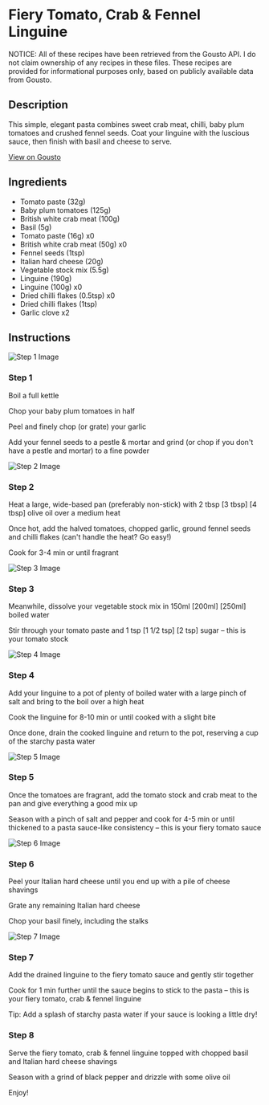# Fiery Tomato, Crab & Fennel Linguine 

NOTICE: All of these recipes have been retrieved from the Gousto API. I do not claim ownership of any recipes in these files. These recipes are provided for informational purposes only, based on publicly available data from Gousto.

## Description

This simple, elegant pasta combines sweet crab meat, chilli, baby plum tomatoes and crushed fennel seeds. Coat your linguine with the luscious sauce, then finish with basil and cheese to serve. 

[View on Gousto](https://www.gousto.co.uk/recipes/cookbook/fiery-tomato-crab-fennel-pappardelle)

## Ingredients

- Tomato paste (32g)
- Baby plum tomatoes (125g)
- British white crab meat (100g)
- Basil (5g)
- Tomato paste (16g) x0
- British white crab meat (50g) x0
- Fennel seeds (1tsp)
- Italian hard cheese (20g)
- Vegetable stock mix (5.5g)
- Linguine (190g)
- Linguine (100g) x0
- Dried chilli flakes (0.5tsp) x0
- Dried chilli flakes (1tsp)
- Garlic clove x2

## Instructions

![Step 1 Image](https://production-media.gousto.co.uk/cms/recipe-step-image/R2476Step-1-x200.jpg)

### Step 1

Boil a full kettle

Chop your baby plum tomatoes in half

Peel and finely chop (or grate) your garlic

Add your fennel seeds to a pestle & mortar and grind (or chop if you don't have a pestle and mortar) to a fine powder

![Step 2 Image](https://production-media.gousto.co.uk/cms/recipe-step-image/R2476Step-2-x200.jpg)

### Step 2

Heat a large, wide-based pan (preferably non-stick) with 2 tbsp<span class="text-purple"> [3 tbsp] </span><span class="text-danger">[4 tbsp]</span> olive oil over a medium heat

Once hot, add the halved tomatoes, chopped garlic, ground fennel seeds and chilli flakes (can't handle the heat? Go easy!)

Cook for 3-4 min or until fragrant

![Step 3 Image](https://production-media.gousto.co.uk/cms/recipe-step-image/Tomato-stock-1612956810437-x200.jpg)

### Step 3

Meanwhile, dissolve your vegetable stock mix in 150ml<span class="text-purple"> [200ml]</span> <span class="text-danger">[250ml]</span> boiled water

Stir through your tomato paste and 1 tsp <span class="text-purple">[1 1/2 tsp]</span><span class="text-danger"> [2 tsp]</span> sugar – this is your tomato stock

![Step 4 Image](https://production-media.gousto.co.uk/cms/recipe-step-image/R2476Step-4-x200.jpg)

### Step 4

Add your linguine to a pot of plenty of boiled water with a large pinch of salt and bring to the boil over a high heat

Cook the linguine for 8-10 min or until cooked with a slight bite

Once done, drain the cooked linguine and return to the pot, reserving a cup of the starchy pasta water

![Step 5 Image](https://production-media.gousto.co.uk/cms/recipe-step-image/R2476Step-5-x200.jpg)

### Step 5

Once the tomatoes are fragrant, add the tomato stock and crab meat to the pan and give everything a good mix up

Season with a pinch of salt and pepper and cook for 4-5 min or until thickened to a pasta sauce-like consistency – this is your fiery tomato sauce

![Step 6 Image](https://production-media.gousto.co.uk/cms/recipe-step-image/R2476Step-6-x200.jpg)

### Step 6

Peel your Italian hard cheese until you end up with a pile of cheese shavings

Grate any remaining Italian hard cheese

Chop your basil finely, including the stalks

![Step 7 Image](https://production-media.gousto.co.uk/cms/recipe-step-image/R2476Step-7-x200.jpg)

### Step 7

Add the drained linguine to the fiery tomato sauce and gently stir together

Cook for 1 min further until the sauce begins to stick to the pasta – this is your fiery tomato, crab & fennel linguine

Tip: Add a splash of starchy pasta water if your sauce is looking a little dry!

### Step 8

Serve the fiery tomato, crab & fennel linguine topped with chopped basil and Italian hard cheese shavings

Season with a grind of black pepper and drizzle with some olive oil

Enjoy!

